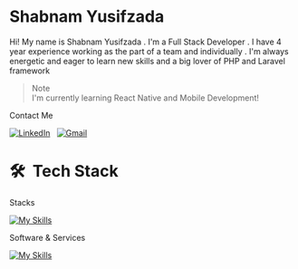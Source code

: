 # Shabnam Yusifzada

Hi! My name is Shabnam Yusifzada . I'm a Full Stack Developer . I have 4 year experience working as
the part of a team and individually . I'm always energetic and eager to learn new skills and a big lover of
PHP and Laravel framework

> Note  
> I'm currently learning React Native and Mobile Development!

Contact Me

<a href="https://www.linkedin.com/in/shabnamyusifzada" target="_blank"><img src="https://img.shields.io/badge/linkedin-%230077B5.svg?&style=for-the-badge&logo=linkedin&logoColor=white" alt="LinkedIn" /></a>&nbsp;&nbsp;
<a href="mailto:yusifzade.shebnem@gmail.com" target="_blank"><img src="https://img.shields.io/badge/gmail-%23D14836.svg?&style=for-the-badge&logo=gmail&logoColor=white" alt="Gmail"/></a>&nbsp;&nbsp;

# 🛠 &nbsp;Tech Stack

Stacks

[![My Skills](https://skillicons.dev/icons?i=php,laravel,mysql,js,jquery,react,html,css,bootstrap&theme=light)](https://skillicons.dev)

Software & Services

[![My Skills](https://skillicons.dev/icons?i=git,redis,cloudflare,figma,idea,firebase,linux&theme=light)](https://skillicons.dev)

